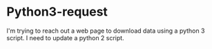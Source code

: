 # Python3-request
I'm trying to reach out a web page to download data using a python 3 script. I need to update a python 2 script.
